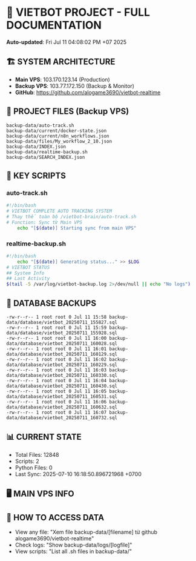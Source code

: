 # 🤖 VIETBOT PROJECT - FULL DOCUMENTATION
**Auto-updated**: Fri Jul 11 04:08:02 PM +07 2025

## 🏗️ SYSTEM ARCHITECTURE
- **Main VPS**: 103.170.123.14 (Production)
- **Backup VPS**: 103.77.172.150 (Backup & Monitor)
- **GitHub**: https://github.com/alogame3690/vietbot-realtime

## 📁 PROJECT FILES (Backup VPS)
```
backup-data/auto-track.sh
backup-data/current/docker-state.json
backup-data/current/n8n_workflows.json
backup-data/files/My_workflow_2_10.json
backup-data/INDEX.json
backup-data/realtime-backup.sh
backup-data/SEARCH_INDEX.json
```

## 🔧 KEY SCRIPTS
### auto-track.sh
```bash
#!/bin/bash
# VIETBOT COMPLETE AUTO TRACKING SYSTEM
# Thay thế toàn bộ /vietbot-brain/auto-track.sh
# Function: Sync từ Main VPS
    echo "[$(date)] Starting sync from main VPS"
```
### realtime-backup.sh
```bash
#!/bin/bash
    echo "[$(date)] Generating status..." >> $LOG
# VIETBOT STATUS
## System Info
## Last Activity
$(tail -5 /var/log/vietbot-backup.log 2>/dev/null || echo "No logs")
```

## 💾 DATABASE BACKUPS
```
-rw-r--r-- 1 root root 0 Jul 11 15:58 backup-data/database/vietbot_20250711_155827.sql
-rw-r--r-- 1 root root 0 Jul 11 15:59 backup-data/database/vietbot_20250711_155928.sql
-rw-r--r-- 1 root root 0 Jul 11 16:00 backup-data/database/vietbot_20250711_160028.sql
-rw-r--r-- 1 root root 0 Jul 11 16:01 backup-data/database/vietbot_20250711_160129.sql
-rw-r--r-- 1 root root 0 Jul 11 16:02 backup-data/database/vietbot_20250711_160229.sql
-rw-r--r-- 1 root root 0 Jul 11 16:03 backup-data/database/vietbot_20250711_160330.sql
-rw-r--r-- 1 root root 0 Jul 11 16:04 backup-data/database/vietbot_20250711_160430.sql
-rw-r--r-- 1 root root 0 Jul 11 16:05 backup-data/database/vietbot_20250711_160531.sql
-rw-r--r-- 1 root root 0 Jul 11 16:06 backup-data/database/vietbot_20250711_160632.sql
-rw-r--r-- 1 root root 0 Jul 11 16:07 backup-data/database/vietbot_20250711_160732.sql
```

## 📊 CURRENT STATE
- Total Files: 12848
- Scripts: 2
- Python Files: 0
- Last Sync: 2025-07-10 16:18:50.896721968 +0700

## 🖥️ MAIN VPS INFO


## 🚨 HOW TO ACCESS DATA
- View any file: "Xem file backup-data/[filename] từ github alogame3690/vietbot-realtime"
- Check logs: "Show backup-data/logs/[logfile]"
- View scripts: "List all .sh files in backup-data/"
